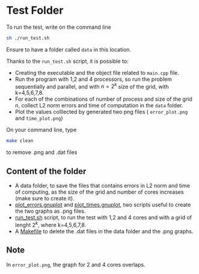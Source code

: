 # Test Folder

To run the test, write on the command line
```bash
sh ./run_test.sh
```
Ensure to have a folder called `data` in this location.

Thanks to the `run_test.sh` script, it is possible to:

+ Creating the executable and the object file related to `main.cpp` file.
+ Run the program with 1,2 and 4 processors, so run the problem sequentially and parallel, and with $n=2^k$ size of the grid, with k=4,5,6,7,8.
+ For each of the combinations of number of process and size of the grid n, collect L2 norm errors and time of computation in the `data` folder.
+ Plot the values colllected by generated two png files ( `error_plot.png` and `time_plot.png`)


On your command line, type
```bash
make clean
```
to remove .png and .dat files

## Content of the folder
+ A data folder, to save the files that contains errors in L2 norm and time of computing, as the size of the grid and number of cores increases (make sure to create it).
+ [plot_errors.gnuplot](https://github.com/irene-fagnani/challenge3/blob/main/test/plot_errors.gnuplot) and [plot_times.gnuplot](https://github.com/irene-fagnani/challenge3/blob/main/test/plot_times.gnuplot), two scripts useful to create the two graphs as .png files.
+ [run_test.sh](https://github.com/irene-fagnani/challenge3/blob/main/test/run_test.sh) script, to run the test with 1,2 and 4 cores and with a  grid of lenght $2^k$, where k=4,5,6,7,8.
+ A [Makefile](https://github.com/irene-fagnani/challenge3/blob/main/test/Makefile) to delete the .dat files in the data folder and the .png graphs.

## Note
In `error_plot.png`, the graph for 2 and 4 cores overlaps.